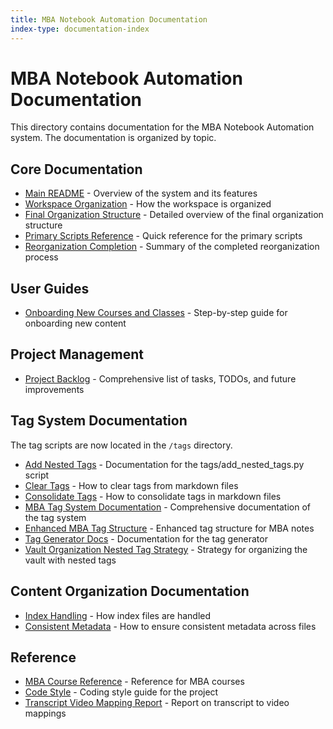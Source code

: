 ```yaml
---
title: MBA Notebook Automation Documentation
index-type: documentation-index
---
```


# MBA Notebook Automation Documentation

This directory contains documentation for the MBA Notebook Automation system. The documentation is organized by topic.

## Core Documentation

- [Main README](README.md) - Overview of the system and its features
- [Workspace Organization](workspace_reorganization.md) - How the workspace is organized
- [Final Organization Structure](final_organization.md) - Detailed overview of the final organization structure
- [Primary Scripts Reference](primary_scripts.md) - Quick reference for the primary scripts
- [Reorganization Completion](reorganization_completion.md) - Summary of the completed reorganization process

## User Guides

- [Onboarding New Courses and Classes](onboarding_course_and_classes_README.md) - Step-by-step guide for onboarding new content

## Project Management

- [Project Backlog](project_backlog.md) - Comprehensive list of tasks, TODOs, and future improvements

## Tag System Documentation

The tag scripts are now located in the `/tags` directory.

- [Add Nested Tags](README_add_nested_tags.md) - Documentation for the tags/add_nested_tags.py script
- [Clear Tags](README_clear_tags.md) - How to clear tags from markdown files
- [Consolidate Tags](README_consolidate_tags.md) - How to consolidate tags in markdown files
- [MBA Tag System Documentation](MBA-Tag-System-Documentation.md) - Comprehensive documentation of the tag system
- [Enhanced MBA Tag Structure](Enhanced-MBA-Tag-Structure.md) - Enhanced tag structure for MBA notes
- [Tag Generator Docs](tag-generator-docs.md) - Documentation for the tag generator
- [Vault Organization Nested Tag Strategy](Vault-Organization-Nested-Tag-Strategy.md) - Strategy for organizing the vault with nested tags

## Content Organization Documentation

- [Index Handling](README_index_handling.md) - How index files are handled
- [Consistent Metadata](README_consistent_metadata.md) - How to ensure consistent metadata across files

## Reference

- [MBA Course Reference](MBA-Course-Reference.md) - Reference for MBA courses
- [Code Style](code-style.md) - Coding style guide for the project
- [Transcript Video Mapping Report](transcript_video_mapping_report.md) - Report on transcript to video mappings
